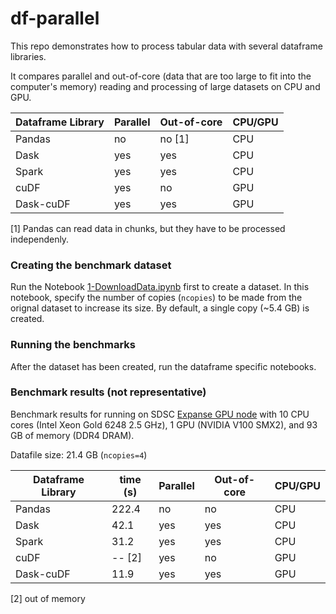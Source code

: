 # df-parallel

This repo demonstrates how to process tabular data with several dataframe libraries. 

It compares parallel and out-of-core (data that are too large to fit into the computer's memory) reading and processing of large datasets on CPU and GPU.

| Dataframe Library | Parallel | Out-of-core | CPU/GPU |
| ------------------| -------- | ----------- | ------- |
| Pandas      | no      | no [1]  | CPU |
| Dask        | yes     | yes | CPU |
| Spark       | yes     | yes | CPU |
| cuDF        | yes     | no  | GPU |
| Dask-cuDF   | yes     | yes | GPU |

[1] Pandas can read data in chunks, but they have to be processed independenly.

### Creating the benchmark dataset
Run the Notebook [1-DownloadData.ipynb](1-DownloadData.ipynb) first to create a dataset. In this notebook, specify the number of copies (`ncopies`) to be made from the orignal dataset to increase its size. By default, a single copy (~5.4 GB) is created.

### Running the benchmarks
After the dataset has been created, run the dataframe specific notebooks.

### Benchmark results (not representative)
Benchmark results for running on SDSC [Expanse GPU node](https://www.sdsc.edu/support/user_guides/expanse.html) with 10 CPU cores (Intel Xeon Gold 6248 2.5 GHz), 1 GPU (NVIDIA V100 SMX2), and 93 GB of memory (DDR4 DRAM).

Datafile size: 21.4 GB (`ncopies=4`)

| Dataframe Library | time (s) | Parallel | Out-of-core | CPU/GPU |
| ------------------| -------- | -------- |---- | ------- |
| Pandas            | 222.4    | no       | no  | CPU |
| Dask              | 42.1     | yes      | yes | CPU |
| Spark             | 31.2     | yes      | yes | CPU |
| cuDF              | -- [2]   |yes       | no  | GPU |
| Dask-cuDF         | 11.9     |yes       | yes | GPU |

[2] out of memory